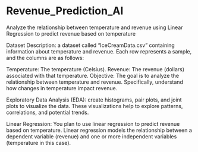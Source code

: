 # Revenue_Prediction_AI
Analyze the relationship between temperature and revenue using Linear Regression to predict revenue based on temperature

Dataset Description: a dataset called “IceCreamData.csv” containing information about temperature and revenue. Each row represents a sample, and the columns are as follows:

Temperature: The temperature (Celsius).
Revenue: The revenue (dollars) associated with that temperature.
Objective: The goal is to analyze the relationship between temperature and revenue. Specifically, understand how changes in temperature impact revenue.

Exploratory Data Analysis (EDA): create histograms, pair plots, and joint plots to visualize the data. These visualizations help to explore patterns, correlations, and potential trends.

Linear Regression: You plan to use linear regression to predict revenue based on temperature. Linear regression models the relationship between a dependent variable (revenue) and one or more independent variables (temperature in this case).
